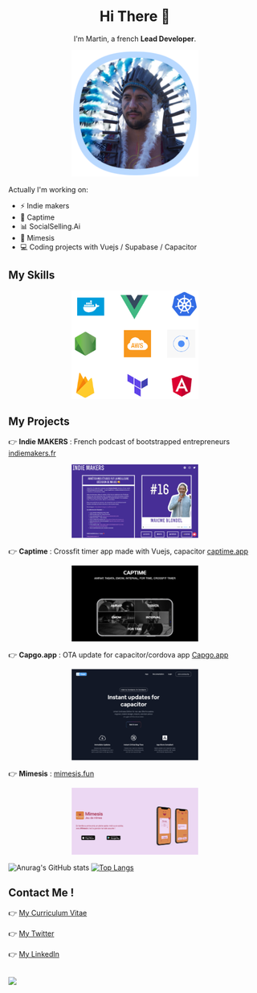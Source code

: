 
<h1 align=center>Hi There 👋</h1>

<p align=center>
  I'm Martin, a french <strong>Lead Developer</strong>.
</p>

<p align=center>
<img width="50%" src="https://github.com/riderx/riderx/blob/main/profil_martin.png"></img>
</p>

Actually I'm working on: 

* ⚡️ Indie makers
* 💪 Captime
* 📊 SocialSelling.Ai
* 🥳 Mimesis
* :computer: Coding projects with Vuejs / Supabase / Capacitor

## My Skills
<p align=center>
<img src="https://github.com/riderx/riderx/blob/main/skills.png" width="50%"></img>
</p>

## My Projects

:point_right: **Indie MAKERS** : French podcast of bootstrapped entrepreneurs
[indiemakers.fr](https://indiemakers.fr)
<p align=center>
<img src="https://github.com/riderx/riderx/blob/main/indiemakers.png" width="50%"></img>
</p>

:point_right: **Captime** : Crossfit timer app made with Vuejs, capacitor
[captime.app](https://captime.app)
<p align=center>
<img src="https://github.com/riderx/riderx/blob/main/captime.png" width="50%"></img>
</p>

:point_right: **Capgo.app** : OTA update for capacitor/cordova app
[Capgo.app](https://Capgo.app/)
<p align=center>
<img src="https://github.com/riderx/riderx/blob/main/capgo_screen.png" width="50%"></img>
</p>

:point_right: **Mimesis** : [mimesis.fun](https://mimesis.fun)
<p align=center>
<img src="https://github.com/riderx/riderx/blob/main/mimesis-landing.png" width="50%"></img>
</p>

![Anurag's GitHub stats](https://github-readme-stats.vercel.app/api?username=riderx&theme=dracula)
[![Top Langs](https://github-readme-stats.vercel.app/api/top-langs/?username=anuraghazra&theme=dracula)](https://github.com/anuraghazra/github-readme-stats)

## Contact Me !

:point_right: [My Curriculum Vitae](CV_MARTIN_DONADIEU.pdf)<br><br>
:point_right: [My Twitter](https://twitter.com/martindonadieu)<br><br>
:point_right: [My LinkedIn](https://www.linkedin.com/in/martindonadieu)<br><br>

<a><img src="https://page-views.glitch.me/badge?page_id=riderx.riderx&right_color=blue" /></a>

